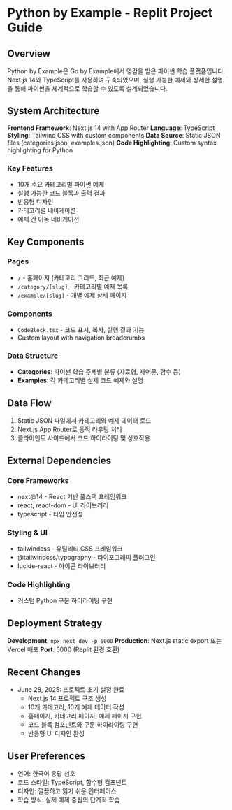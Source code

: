 # Python by Example - Replit Project Guide

## Overview

Python by Example은 Go by Example에서 영감을 받은 파이썬 학습 플랫폼입니다. Next.js 14와 TypeScript를 사용하여 구축되었으며, 실행 가능한 예제와 상세한 설명을 통해 파이썬을 체계적으로 학습할 수 있도록 설계되었습니다.

## System Architecture

**Frontend Framework**: Next.js 14 with App Router
**Language**: TypeScript
**Styling**: Tailwind CSS with custom components
**Data Source**: Static JSON files (categories.json, examples.json)
**Code Highlighting**: Custom syntax highlighting for Python

### Key Features
- 10개 주요 카테고리별 파이썬 예제
- 실행 가능한 코드 블록과 출력 결과
- 반응형 디자인
- 카테고리별 네비게이션
- 예제 간 이동 네비게이션

## Key Components

### Pages
- `/` - 홈페이지 (카테고리 그리드, 최근 예제)
- `/category/[slug]` - 카테고리별 예제 목록
- `/example/[slug]` - 개별 예제 상세 페이지

### Components
- `CodeBlock.tsx` - 코드 표시, 복사, 실행 결과 기능
- Custom layout with navigation breadcrumbs

### Data Structure
- **Categories**: 파이썬 학습 주제별 분류 (자료형, 제어문, 함수 등)
- **Examples**: 각 카테고리별 실제 코드 예제와 설명

## Data Flow

1. Static JSON 파일에서 카테고리와 예제 데이터 로드
2. Next.js App Router로 동적 라우팅 처리
3. 클라이언트 사이드에서 코드 하이라이팅 및 상호작용

## External Dependencies

### Core Frameworks
- next@14 - React 기반 풀스택 프레임워크
- react, react-dom - UI 라이브러리
- typescript - 타입 안전성

### Styling & UI
- tailwindcss - 유틸리티 CSS 프레임워크
- @tailwindcss/typography - 타이포그래피 플러그인
- lucide-react - 아이콘 라이브러리

### Code Highlighting
- 커스텀 Python 구문 하이라이팅 구현

## Deployment Strategy

**Development**: `npx next dev -p 5000`
**Production**: Next.js static export 또는 Vercel 배포
**Port**: 5000 (Replit 환경 호환)

## Recent Changes

- June 28, 2025: 프로젝트 초기 설정 완료
  - Next.js 14 프로젝트 구조 생성
  - 10개 카테고리, 10개 예제 데이터 작성
  - 홈페이지, 카테고리 페이지, 예제 페이지 구현
  - 코드 블록 컴포넌트와 구문 하이라이팅 구현
  - 반응형 UI 디자인 완성

## User Preferences

- 언어: 한국어 응답 선호
- 코드 스타일: TypeScript, 함수형 컴포넌트
- 디자인: 깔끔하고 읽기 쉬운 인터페이스
- 학습 방식: 실제 예제 중심의 단계적 학습